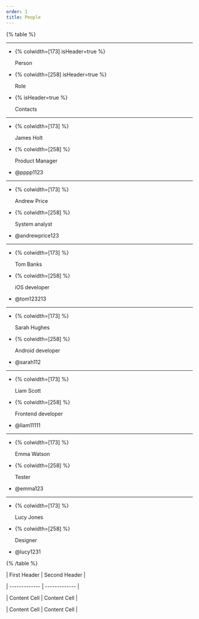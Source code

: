 ```yaml
---
order: 1
title: People
---
```


{% table %}

---

*  {% colwidth=[173] isHeader=true %}

   Person

*  {% colwidth=[258] isHeader=true %}

   Role

*  {% isHeader=true %}

   Contacts

---

*  {% colwidth=[173] %}

   James Holt

*  {% colwidth=[258] %}

   Product Manager

*  @pppp1123

---

*  {% colwidth=[173] %}

   Andrew Price

*  {% colwidth=[258] %}

   System analyst

*  @andrewprice123

---

*  {% colwidth=[173] %}

   Tom Banks

*  {% colwidth=[258] %}

   iOS developer

*  @tom123213

---

*  {% colwidth=[173] %}

   Sarah Hughes

*  {% colwidth=[258] %}

   Android developer

*  @sarah112

---

*  {% colwidth=[173] %}

   Liam Scott

*  {% colwidth=[258] %}

   Frontend developer

*  @liam11111

---

*  {% colwidth=[173] %}

   Emma Watson

*  {% colwidth=[258] %}

   Tester

*  @emma123

---

*  {% colwidth=[173] %}

   Lucy Jones

*  {% colwidth=[258] %}

   Designer

*  @lucy1231

{% /table %}





| First Header  | Second Header |

| ------------- | ------------- |

| Content Cell  | Content Cell  |

| Content Cell  | Content Cell  |
